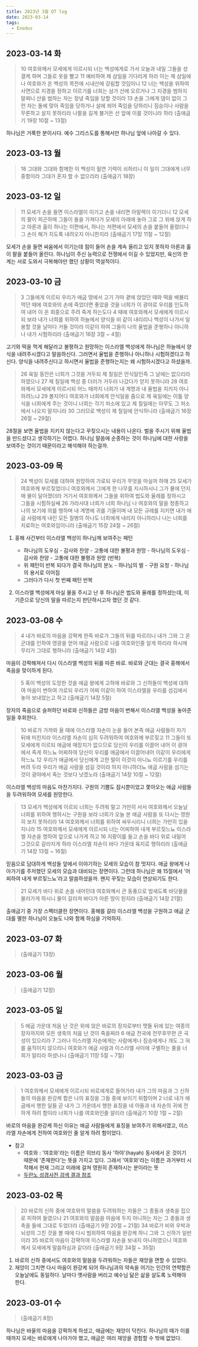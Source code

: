 ```yaml
---
title: 2023년 3월 QT log
date: 2023-03-14
tags:
  - Exodus
---
```


## 2023-03-14 화

> 10 여호와께서 모세에게 이르시되 너는 백성에게로 가서 오늘과 내일 그들을 성결케 하며 그들로 옷을 빨고 11 예비하여 제 삼일을 기다리게 하라 이는 제 삼일에 나 여호와가 온 백성의 목전에 시내산에 강림할 것임이니 12 너는 백성을 위하여 사면으로 지경을 정하고 이르기를 너희는 삼가 산에 오르거나 그 지경을 범하지 말찌니 산을 범하는 자는 정녕 죽임을 당할 것이라 13 손을 그에게 댐이 없이 그런 자는 돌에 맞아 죽임을 당하거나 살에 쐬어 죽임을 당하리니 짐승이나 사람을 무론하고 살지 못하리라 나팔을 길게 불거든 산 앞에 이를 것이니라 하라 (출애굽기 19장 10절 ~ 13절)

하나님은 거룩한 분이시다. 예수 그리스도를 통해서만 하나님 앞에 나아갈 수 있다.

## 2023-03-13 월

> 18 그대와 그대와 함께한 이 백성이 필연 기력이 쇠하리니 이 일이 그대에게 너무 중함이라 그대가 혼자 할 수 없으리라 (출애굽기 18장)

## 2023-03-12 일

> 11 모세가 손을 들면 이스라엘이 이기고 손을 내리면 아말렉이 이기더니 12 모세의 팔이 피곤하매 그들이 돌을 가져다가 모세의 아래에 놓아 그로 그 위에 앉게 하고 아론과 훌이 하나는 이편에서, 하나는 저편에서 모세의 손을 붙들어 올렸더니 그 손이 해가 지도록 내려오지 아니한지라 (출애굽기 17장 11절 ~ 12절)

모세가 손을 들면 싸움에서 이기는데 힘이 들어 손을 계속 올리고 있지 못하자 아론과 훌이 팔을 붙들어 올린다. 하나님이 주신 능력으로 전쟁에서 이길 수 있었지만, 육신의 한계는 서로 도와서 극복해야만 했던 상황이 역설적이다.

## 2023-03-10 금

> 3 그들에게 이르되 우리가 애굽 땅에서 고기 가마 곁에 앉았던 때와 떡을 배불리 먹던 때에 여호와의 손에 죽었더면 좋았을 것을 너희가 이 광야로 우리를 인도하여 내어 이 온 회중으로 주려 죽게 하는도다 4 때에 여호와께서 모세에게 이르시되 보라 내가 너희를 위하여 하늘에서 양식을 비 같이 내리리니 백성이 나가서 일용할 것을 날마다 거둘 것이라 이같이 하여 그들이 나의 율법을 준행하나 아니하나 내가 시험하리라 (출애굽기 16장 3절 ~ 4절)

고기와 떡을 먹게 해달라고 불평하고 원망하는 이스라엘 백성에게 하나님은 하늘에서 양식을 내려주시겠다고 말씀하신다. 그러면서 율법을 준행하나 아니하나 시험하겠다고 하신다. 양식을 내려주신다고 하시면서 율법을 준행하는지는 왜 시험하시겠다고 하셨을까.

> 26 육일 동안은 너희가 그것을 거두되 제 칠일은 안식일인즉 그 날에는 없으리라 하였으나 27 제 칠일에 백성 중 더러가 거두러 나갔다가 얻지 못하니라 28 여호와께서 모세에게 이르시되 어느 때까지 너희가 내 계명과 내 율법을 지키지 아니하려느냐 29 볼지어다 여호와가 너희에게 안식일을 줌으로 제 육일에는 이틀 양식을 너희에게 주는 것이니 너희는 각기 처소에 있고 제 칠일에는 아무도 그 처소에서 나오지 말지니라 30 그러므로 백성이 제 칠일에 안식하니라 (출애굽기 16장 26절 ~ 29절)

28절을 보면 율법을 지키지 않는다고 꾸짖으시는 내용이 나온다. 벌을 주시기 위해 율법을 만드셨다고 생각하기는 어렵다. 하나님 말씀에 순종하는 것이 하나님에 대한 사랑을 보여주는 것이기 때문이라고 해석해야 하는걸까.

## 2023-03-09 목

> 24 백성이 모세를 대하여 원망하여 가로되 우리가 무엇을 마실까 하매 25 모세가 여호와께 부르짖었더니 여호와께서 그에게 한 나무를 지시하시니 그가 물에 던지매 물이 달아졌더라 거기서 여호와께서 그들을 위하여 법도와 율례를 정하시고 그들을 시험하실쌔 26 가라사대 너희가 너희 하나님 나 여호와의 말을 청종하고 나의 보기에 의를 행하며 내 계명에 귀를 기울이며 내 모든 규례를 지키면 내가 애굽 사람에게 내린 모든 질병의 하나도 너희에게 내리지 아니하리니 나는 너희를 치료하는 여호와임이니라 (출애굽기 15장 24절 ~ 26절)

1. 홍해 사건부터 이스라앨 백성이 하나님께 보여주는 패턴

   - 하나님의 도우심 - 감사와 찬양 - 고통에 대한 불평과 원망 - 하나님의 도우심 - 감사와 찬양 - 고통에 대한 불평과 원망 (반복)
   - 위 패턴이 반복 되다가 결국 하나님의 분노 - 하나님의 벌 - 구원 요청 - 하나님의 용서로 이어짐
   - 그러다가 다시 첫 번째 패턴 반복

2. 이스라엘 백성에게 마실 물을 주시고 난 후 하나님은 법도와 율례를 정하셨는데, 이 기준으로 당신의 말을 따르는지 판단하시고자 했던 것 같다.

## 2023-03-08 수

> 4 내가 바로의 마음을 강퍅케 한즉 바로가 그들의 뒤를 따르리니 내가 그와 그 온 군대를 인하여 영광을 얻어 애굽 사람으로 나를 여호와인줄 알게 하리라 하시매 무리가 그대로 행하니라 (출애굽기 14장 4절)

마음이 강팍해져서 다시 이스라엘 백성의 뒤를 따른 바로. 바로와 군대는 결국 홍해에서 죽음을 맞이하게 된다.

> 5 혹이 백성의 도망한 것을 애굽 왕에게 고하매 바로와 그 신하들이 백성에 대하여 마음이 변하여 가로되 우리가 어찌 이같이 하여 이스라엘을 우리를 섬김에서 놓아 보내었는고 하고 (출애굽기 14장 5절)

장자의 죽음으로 슬퍼하던 바로와 신하들은 금방 마음이 변해서 이스라엘 백성을 놓아준 일을 후회한다.

> 10 바로가 가까와 올 때에 이스라엘 자손이 눈을 들어 본즉 애굽 사람들이 자기 뒤에 미친지라 이스라엘 자손이 심히 두려워하여 여호와께 부르짖고 11 그들이 또 모세에게 이르되 애굽에 매장지가 없으므로 당신이 우리를 이끌어 내어 이 광야에서 죽게 하느뇨 어찌하여 당신이 우리를 애굽에서 이끌어내어 이같이 우리에게 하느뇨 12 우리가 애굽에서 당신에게 고한 말이 이것이 아니뇨 이르기를 우리를 버려 두라 우리가 애굽 사람을 섬길 것이라 하지 아니하더뇨 애굽 사람을 섬기는 것이 광야에서 죽는 것보다 낫겠노라 (출애굽기 14장 10절 ~ 12절)

이스라엘 백성의 마음도 마찬가지다. 구원의 기쁨도 잠시뿐이었고 쫓아오는 애굽 사람들을 두려워하여 모세를 원망한다.

> 13 모세가 백성에게 이르되 너희는 두려워 말고 가만히 서서 여호와께서 오늘날 너희를 위하여 행하시는 구원을 보라 너희가 오늘 본 애굽 사람을 또 다시는 영원히 보지 못하리라 14 여호와께서 너희를 위하여 싸우시리니 너희는 가만히 있을지니라 15 여호와께서 모세에게 이르시되 너는 어찌하여 내게 부르짖느뇨 이스라엘 자손을 명하여 앞으로 나가게 하고 16 지팡이를 들고 손을 바다 위로 내밀어 그것으로 갈라지게 하라 이스라엘 자손이 바다 가운데 육지로 행하리라 (출애굽기 14장 13절 ~ 16절)

믿음으로 담대하게 백성들 앞에서 이야기하는 모세의 모습이 참 멋지다. 애굽 왕에게 나아가기를 주저했던 모세의 모습과 대비되는 장면이다. 그런데 하나님은 왜 15절에서 '어찌하여 내게 부르짖느뇨'라고 말씀하셨을까. 왠지 꾸짖는 모습이 연상되기도 한다.

> 21 모세가 바다 위로 손을 내어민대 여호와께서 큰 동풍으로 밤새도록 바닷물을 물러가게 하시니 물이 갈라져 바다가 마른 땅이 된지라 (출애굽기 14장 21절)

출애굽기 중 가장 스펙터클한 장면이다. 홍해를 갈라 이스라엘 백성을 구원하고 애굽 군대를 멸한 하나님이 오늘도 나와 함께 하심을 기억하자.

## 2023-03-07 화

> (출애굽기 13장)

## 2023-03-06 월

> (출애굽기 12장)

## 2023-03-05 일

> 5 애굽 가운데 처음 난 것은 위에 앉은 바로의 장자로부터 맷돌 뒤에 있는 여종의 장자까지와 모든 생축의 처음 난 것이 죽을찌라 6 애굽 전국에 전무후무한 큰 곡성이 있으리라 7 그러나 이스라엘 자손에게는 사람에게나 짐승에게나 개도 그 혀를 움직이지 않으리니 여호와가 애굽 사람과 이스라엘 사이에 구별하는 줄을 너희가 알리라 하셨나니 (출애굽기 11장 5절 ~ 7절)

## 2023-03-03 금

> 1 여호와께서 모세에게 이르시되 바로에게로 들어가라 내가 그의 마음과 그 신하들의 마음을 완강케 함은 나의 표징을 그들 중에 보이기 위함이며 2 너로 내가 애굽에서 행한 일들 곧 내가 그 가운데서 행한 표징을 네 아들과 네 자손의 귀에 전하게 하려 함이라 너희가 나를 여호와인줄 알리라 (출애굽기 10장 1절 ~ 2절)

바로의 마음을 완강케 하신 이유는 애굽 사람들에게 표징을 보여주기 위해서였고, 이스라엘 자손에게 전하여 여호와인 줄 알게 하려 함이었다.

- 참고
  - 여호와 : '여호와'라는 이름은 히브리 동사 '하야'(hayah) 동사에서 온 것이기 때문에 '존재한다'는 뜻을 가지고 있다. 그래서 '여호와'라는 이름은 과거부터 시작해서 현재 그리고 미래에 걸쳐 영원히 존재하시는 분이라는 뜻
  - [두란노 성경사전 검색 결과 참조](http://www.duranno.com/bdictionary/result_vision_detail.asp?cts_id=16031)

## 2023-03-02 목

> 20 바로의 신하 중에 여호와의 말씀을 두려워하는 자들은 그 종들과 생축을 집으로 피하여 들였으나 21 여호와의 말씀을 마음에 두지 아니하는 자는 그 종들과 생축을 들에 그대로 두었더라 (출애굽기 9장 20절 ~ 21절)
> 34 바로가 비와 우박과 뇌성의 그친 것을 볼 때에 다시 범죄하여 마음을 완강케 하니 그와 그 신하가 일반이라 35 바로의 마음이 강퍅하여 이스라엘 자손을 보내지 아니하였으니 여호와께서 모세에게 말씀하심과 같더라 (출애굽기 9장 34절 ~ 35절)

1. 바로의 신하 중에서도 여호와의 말씀을 두려워하는 자들은 재앙을 면할 수 있었다.
2. 재앙이 그치면 다시 마음이 완강케 되어 하나님과의 약속을 어기는 인간의 연햑함은 오늘날에도 동일하다. 날마다 옛사람을 버리고 예수님 닮은 삶을 살도록 노력해야 한다.

## 2023-03-01 수

> (출애굽기 8장)

하나님은 바울의 마음을 강팍하게 하셨고, 애굽에는 재앙이 닥친다. 하나님의 때가 이를 때까지 모세는 바로에게 나아가야 했고, 애굽은 여러 재앙을 경험할 수 밖에 없었다.

